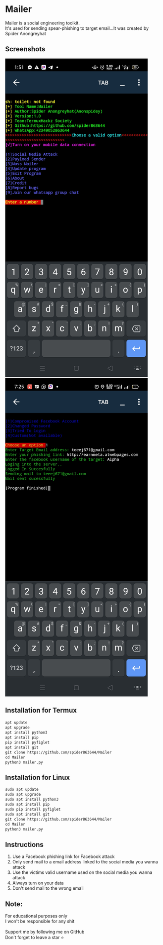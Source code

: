 # Mailer
Mailer is a social engineering toolkit.<br>It's used for sending spear-phishing to target email...It was created by Spider Anongreyhat


## Screenshots
<img src="mailer.jpg">
<img src="mailer2.jpg">

## Installation for Termux

```
apt update
apt upgrade
apt install python3
apt install pip
pip install pyfiglet
apt install git
git clone https://github.com/spider863644/Mailer
cd Mailer
python3 mailer.py

```
## Installation for Linux

```
sudo apt update
sudo apt upgrade
sudo apt install python3
sudo apt install pip
sudo pip install pyfiglet
sudo apt install git
git clone https://github.com/spider863644/Mailer
cd Mailer
python3 mailer.py

```

## Instructions
1. Use a Facebook phishing link for Facebook attack
2. Only send mail to a email address linked to the social media you wanna attack
3. Use the victims valid username used on the social media you wanna attack
4. Always turn on your data 
5. Don't send mail to the wrong email


## Note:
For educational purposes only<br>
I won't be responsible for any shit<br>
<br>
Support me by following me on GitHub<br>
Don't forget to leave a star ⭐

